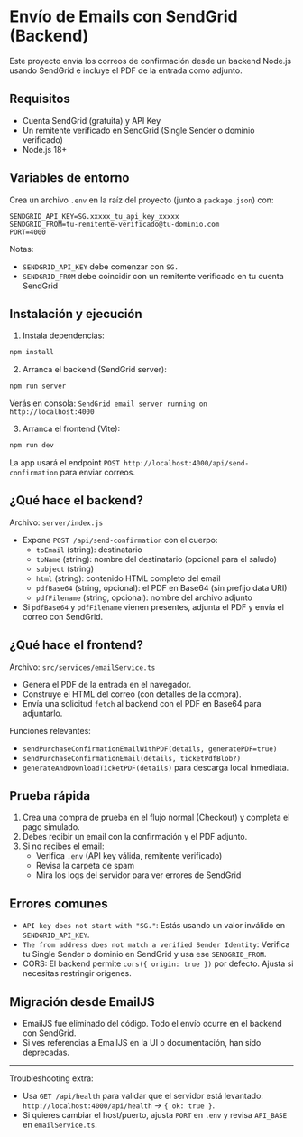 # Envío de Emails con SendGrid (Backend)

Este proyecto envía los correos de confirmación desde un backend Node.js usando SendGrid e incluye el PDF de la entrada como adjunto.

## Requisitos

- Cuenta SendGrid (gratuita) y API Key
- Un remitente verificado en SendGrid (Single Sender o dominio verificado)
- Node.js 18+

## Variables de entorno

Crea un archivo `.env` en la raíz del proyecto (junto a `package.json`) con:

```
SENDGRID_API_KEY=SG.xxxxx_tu_api_key_xxxxx
SENDGRID_FROM=tu-remitente-verificado@tu-dominio.com
PORT=4000
```

Notas:
- `SENDGRID_API_KEY` debe comenzar con `SG.`
- `SENDGRID_FROM` debe coincidir con un remitente verificado en tu cuenta SendGrid

## Instalación y ejecución

1) Instala dependencias:

```powershell
npm install
```

2) Arranca el backend (SendGrid server):

```powershell
npm run server
```

Verás en consola: `SendGrid email server running on http://localhost:4000`

3) Arranca el frontend (Vite):

```powershell
npm run dev
```

La app usará el endpoint `POST http://localhost:4000/api/send-confirmation` para enviar correos.

## ¿Qué hace el backend?

Archivo: `server/index.js`
- Expone `POST /api/send-confirmation` con el cuerpo:
  - `toEmail` (string): destinatario
  - `toName` (string): nombre del destinatario (opcional para el saludo)
  - `subject` (string)
  - `html` (string): contenido HTML completo del email
  - `pdfBase64` (string, opcional): el PDF en Base64 (sin prefijo data URI)
  - `pdfFilename` (string, opcional): nombre del archivo adjunto
- Si `pdfBase64` y `pdfFilename` vienen presentes, adjunta el PDF y envía el correo con SendGrid.

## ¿Qué hace el frontend?

Archivo: `src/services/emailService.ts`
- Genera el PDF de la entrada en el navegador.
- Construye el HTML del correo (con detalles de la compra).
- Envía una solicitud `fetch` al backend con el PDF en Base64 para adjuntarlo.

Funciones relevantes:
- `sendPurchaseConfirmationEmailWithPDF(details, generatePDF=true)`
- `sendPurchaseConfirmationEmail(details, ticketPdfBlob?)`
- `generateAndDownloadTicketPDF(details)` para descarga local inmediata.

## Prueba rápida

1) Crea una compra de prueba en el flujo normal (Checkout) y completa el pago simulado.
2) Debes recibir un email con la confirmación y el PDF adjunto.
3) Si no recibes el email:
   - Verifica `.env` (API key válida, remitente verificado)
   - Revisa la carpeta de spam
   - Mira los logs del servidor para ver errores de SendGrid

## Errores comunes

- `API key does not start with "SG."`: Estás usando un valor inválido en `SENDGRID_API_KEY`.
- `The from address does not match a verified Sender Identity`: Verifica tu Single Sender o dominio en SendGrid y usa ese `SENDGRID_FROM`.
- CORS: El backend permite `cors({ origin: true })` por defecto. Ajusta si necesitas restringir orígenes.

## Migración desde EmailJS

- EmailJS fue eliminado del código. Todo el envío ocurre en el backend con SendGrid.
- Si ves referencias a EmailJS en la UI o documentación, han sido deprecadas.

---

Troubleshooting extra:
- Usa `GET /api/health` para validar que el servidor está levantado: `http://localhost:4000/api/health` -> `{ ok: true }`.
- Si quieres cambiar el host/puerto, ajusta `PORT` en `.env` y revisa `API_BASE` en `emailService.ts`.
